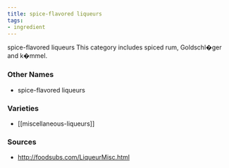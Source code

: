 ```yaml
---
title: spice-flavored liqueurs
tags:
- ingredient
---
```

spice-flavored liqueurs This category includes spiced rum, Goldschl�ger and k�mmel.

### Other Names

* spice-flavored liqueurs

### Varieties

* [[miscellaneous-liqueurs]]

### Sources
* http://foodsubs.com/LiqueurMisc.html
